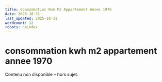 ```yaml
---
title: Consommation Kwh M2 Appartement Annee 1970
date: 2025-10-31
last_updated: 2025-10-31
wordcount: 12
robots: noindex
---
```


# consommation kwh m2 appartement annee 1970

Contenu non disponible – hors sujet.